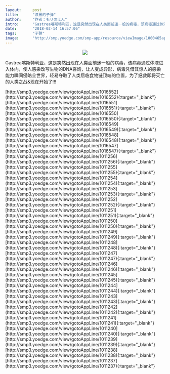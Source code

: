 ```yaml
---
layout:     post
title:      "漆黑的子弹"
author:     "作者：もリのほん"
intro:      "Gastrea喀斯特利亚，这是突然出现在人类面前迷一般的病毒，该病毒通过体液进入体内，使人感染改写生物的DNA咨询，让人变成异形，病毒凭借其惊人的感染能力瞬间侵略全世界，轻易夺取了人类居临食物链顶端的位置，为了拯救即将灭亡的人类之战&现在开始了!!!"
date:       "2018-02-14 16:57:06"
tags:       "子弹"
image:      "http://smp.yoedge.com/smp-app/resource/viewImage/1000465appline.png"
---
```

<div style="text-align: center">
<p><img src="http://smp.yoedge.com/smp-app/resource/viewImage/1000465appline.png"/></p>
</div>
<p class="post-meta">
<span>Gastrea喀斯特利亚，这是突然出现在人类面前迷一般的病毒，该病毒通过体液进入体内，使人感染改写生物的DNA咨询，让人变成异形，病毒凭借其惊人的感染能力瞬间侵略全世界，轻易夺取了人类居临食物链顶端的位置，为了拯救即将灭亡的人类之战&现在开始了!!!</span>
</p>
[http://smp3.yoedge.com/view/gotoAppLine/1016552](http://smp3.yoedge.com/view/gotoAppLine/1016552){:target="_blank"}
[http://smp3.yoedge.com/view/gotoAppLine/1016551](http://smp3.yoedge.com/view/gotoAppLine/1016551){:target="_blank"}
[http://smp3.yoedge.com/view/gotoAppLine/1016550](http://smp3.yoedge.com/view/gotoAppLine/1016550){:target="_blank"}
[http://smp3.yoedge.com/view/gotoAppLine/1016549](http://smp3.yoedge.com/view/gotoAppLine/1016549){:target="_blank"}
[http://smp3.yoedge.com/view/gotoAppLine/1016548](http://smp3.yoedge.com/view/gotoAppLine/1016548){:target="_blank"}
[http://smp3.yoedge.com/view/gotoAppLine/1016547](http://smp3.yoedge.com/view/gotoAppLine/1016547){:target="_blank"}
[http://smp3.yoedge.com/view/gotoAppLine/1011256](http://smp3.yoedge.com/view/gotoAppLine/1011256){:target="_blank"}
[http://smp3.yoedge.com/view/gotoAppLine/1011255](http://smp3.yoedge.com/view/gotoAppLine/1011255){:target="_blank"}
[http://smp3.yoedge.com/view/gotoAppLine/1011254](http://smp3.yoedge.com/view/gotoAppLine/1011254){:target="_blank"}
[http://smp3.yoedge.com/view/gotoAppLine/1011253](http://smp3.yoedge.com/view/gotoAppLine/1011253){:target="_blank"}
[http://smp3.yoedge.com/view/gotoAppLine/1011252](http://smp3.yoedge.com/view/gotoAppLine/1011252){:target="_blank"}
[http://smp3.yoedge.com/view/gotoAppLine/1011251](http://smp3.yoedge.com/view/gotoAppLine/1011251){:target="_blank"}
[http://smp3.yoedge.com/view/gotoAppLine/1011250](http://smp3.yoedge.com/view/gotoAppLine/1011250){:target="_blank"}
[http://smp3.yoedge.com/view/gotoAppLine/1011249](http://smp3.yoedge.com/view/gotoAppLine/1011249){:target="_blank"}
[http://smp3.yoedge.com/view/gotoAppLine/1011248](http://smp3.yoedge.com/view/gotoAppLine/1011248){:target="_blank"}
[http://smp3.yoedge.com/view/gotoAppLine/1011247](http://smp3.yoedge.com/view/gotoAppLine/1011247){:target="_blank"}
[http://smp3.yoedge.com/view/gotoAppLine/1011246](http://smp3.yoedge.com/view/gotoAppLine/1011246){:target="_blank"}
[http://smp3.yoedge.com/view/gotoAppLine/1011245](http://smp3.yoedge.com/view/gotoAppLine/1011245){:target="_blank"}
[http://smp3.yoedge.com/view/gotoAppLine/1011244](http://smp3.yoedge.com/view/gotoAppLine/1011244){:target="_blank"}
[http://smp3.yoedge.com/view/gotoAppLine/1011243](http://smp3.yoedge.com/view/gotoAppLine/1011243){:target="_blank"}
[http://smp3.yoedge.com/view/gotoAppLine/1011242](http://smp3.yoedge.com/view/gotoAppLine/1011242){:target="_blank"}
[http://smp3.yoedge.com/view/gotoAppLine/1011241](http://smp3.yoedge.com/view/gotoAppLine/1011241){:target="_blank"}
[http://smp3.yoedge.com/view/gotoAppLine/1011240](http://smp3.yoedge.com/view/gotoAppLine/1011240){:target="_blank"}
[http://smp3.yoedge.com/view/gotoAppLine/1011239](http://smp3.yoedge.com/view/gotoAppLine/1011239){:target="_blank"}
[http://smp3.yoedge.com/view/gotoAppLine/1011238](http://smp3.yoedge.com/view/gotoAppLine/1011238){:target="_blank"}
[http://smp3.yoedge.com/view/gotoAppLine/1011237](http://smp3.yoedge.com/view/gotoAppLine/1011237){:target="_blank"}


